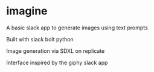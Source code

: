 # imagine

A basic slack app to generate images using text prompts

Built with slack bolt python

Image generation via SDXL on replicate

Interface inspired by the giphy slack app